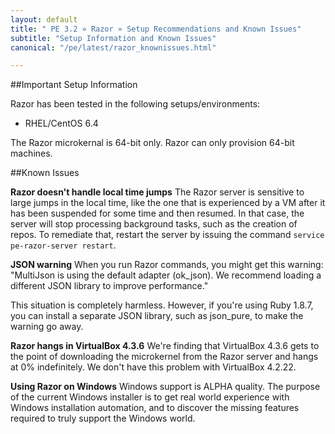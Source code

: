 ```yaml
---
layout: default
title: " PE 3.2 » Razor » Setup Recommendations and Known Issues"
subtitle: "Setup Information and Known Issues"
canonical: "/pe/latest/razor_knownissues.html"

---
```

##Important Setup Information

Razor has been tested in the following setups/environments:

+ RHEL/CentOS 6.4 

The Razor microkernal is 64-bit only. Razor can only provision 64-bit machines.


##Known Issues

**Razor doesn't handle local time jumps** The Razor server is sensitive to large jumps in the local time, like the one that is experienced by a VM after it has been suspended for some time and then resumed. In that case, the server will stop processing background tasks, such as the creation of repos. To remediate that, restart the server by issuing the command `service pe-razor-server restart`.

**JSON warning** When you run Razor commands, you might get this warning: "MultiJson is using the default adapter (ok_json). We recommend loading a different JSON library to improve performance."

This situation is completely harmless. However, if you're using Ruby 1.8.7, you can install a separate JSON library, such as json_pure, to make the warning go away.

**Razor hangs in VirtualBox 4.3.6** We're finding that VirtualBox 4.3.6 gets to the point of downloading the microkernel from the Razor server and hangs at 0% indefinitely. We don't have this problem  with VirtualBox 4.2.22. 

**Using Razor on Windows** Windows support is ALPHA quality. The purpose of the current Windows installer is to get real world experience with Windows installation automation, and to discover the missing features required to truly support the Windows world.